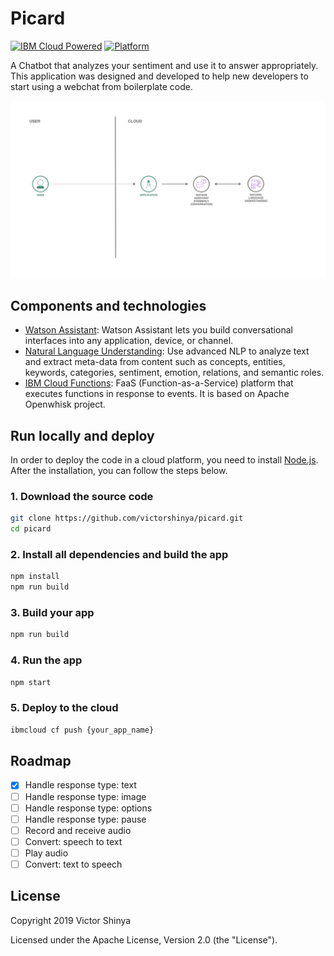 # Picard

[![IBM Cloud Powered](https://img.shields.io/badge/IBM%20Cloud-powered-blue.svg)](https://cloud.ibm.com)
[![Platform](https://img.shields.io/badge/platform-nodejs-lightgrey.svg?style=flat)](https://developer.ibm.com/node/)

A Chatbot that analyzes your sentiment and use it to answer appropriately. This application was designed and developed to help new developers to start using a webchat from boilerplate code.

![Architecture Design](doc/source/images/architecture.jpeg)

## Components and technologies

* [Watson Assistant](https://cloud.ibm.com/catalog/services/watson-assistant): Watson Assistant lets you build conversational interfaces into any application, device, or channel.
* [Natural Language Understanding](https://cloud.ibm.com/catalog/services/natural-language-understanding): Use advanced NLP to analyze text and extract meta-data from content such as concepts, entities, keywords, categories, sentiment, emotion, relations, and semantic roles.
* [IBM Cloud Functions](https://cloud.ibm.com/openwhisk): FaaS (Function-as-a-Service) platform that executes functions in response to events. It is based on Apache Openwhisk project.

## Run locally and deploy

In order to deploy the code in a cloud platform, you need to install [Node.js](https://nodejs.org/). After the installation, you can follow the steps below.

### 1. Download the source code

```sh
git clone https://github.com/victorshinya/picard.git
cd picard
```

### 2. Install all dependencies and build the app

```sh
npm install
npm run build
```

### 3. Build your app

```sh
npm run build
```

### 4. Run the app

```sh
npm start
```

### 5. Deploy to the cloud

```sh
ibmcloud cf push {your_app_name}
```

## Roadmap

* [x] Handle response type: text
* [ ] Handle response type: image
* [ ] Handle response type: options
* [ ] Handle response type: pause
* [ ] Record and receive audio
* [ ] Convert: speech to text
* [ ] Play audio
* [ ] Convert: text to speech

## License

Copyright 2019 Victor Shinya

Licensed under the Apache License, Version 2.0 (the "License").
